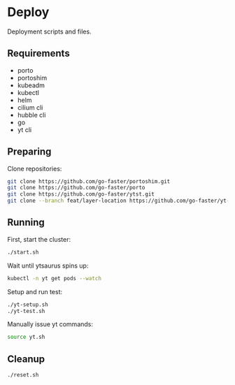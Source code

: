 # Deploy

Deployment scripts and files.

## Requirements

- porto
- portoshim
- kubeadm
- kubectl
- helm
- cilium cli
- hubble cli
- go
- yt cli

## Preparing

Clone repositories:

```bash
git clone https://github.com/go-faster/portoshim.git
git clone https://github.com/go-faster/porto
git clone https://github.com/go-faster/ytst.git
git clone --branch feat/layer-location https://github.com/go-faster/yt-k8s-operator.git
```

## Running

First, start the cluster:
```bash
./start.sh
```

Wait until ytsaurus spins up:
```bash
kubectl -n yt get pods --watch
```

Setup and run test:
```bash
./yt-setup.sh
./yt-test.sh
```

Manually issue yt commands:
```bash
source yt.sh
```

## Cleanup

```bash
./reset.sh
```
